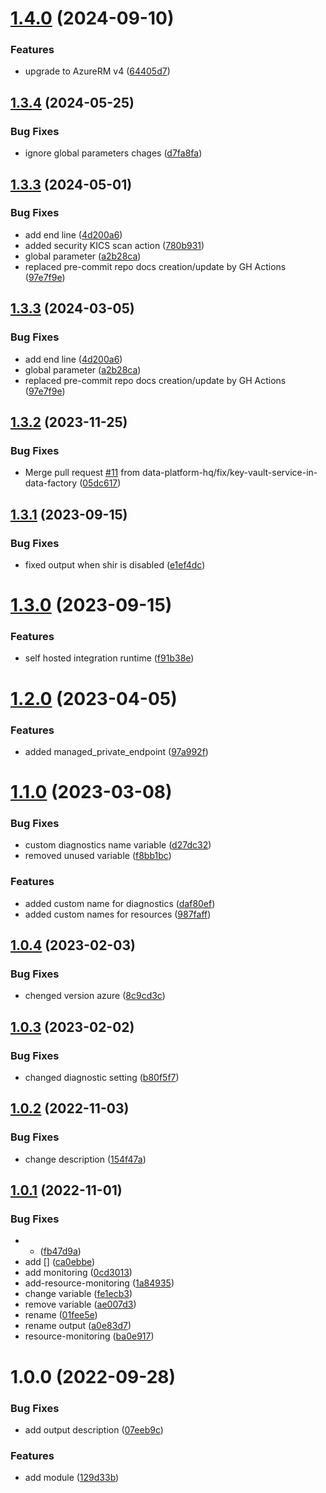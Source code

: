 # [1.4.0](https://github.com/data-platform-hq/terraform-azurerm-data-factory/compare/v1.3.4...v1.4.0) (2024-09-10)


### Features

* upgrade to AzureRM v4 ([64405d7](https://github.com/data-platform-hq/terraform-azurerm-data-factory/commit/64405d7b050533f25c96f8b9dfba95dd3abcd9ef))

## [1.3.4](https://github.com/data-platform-hq/terraform-azurerm-data-factory/compare/v1.3.3...v1.3.4) (2024-05-25)


### Bug Fixes

* ignore global parameters chages ([d7fa8fa](https://github.com/data-platform-hq/terraform-azurerm-data-factory/commit/d7fa8fa320230d8b3aa74e037a02f501592bcc5f))

## [1.3.3](https://github.com/data-platform-hq/terraform-azurerm-data-factory/compare/v1.3.2...v1.3.3) (2024-05-01)


### Bug Fixes

* add end line ([4d200a6](https://github.com/data-platform-hq/terraform-azurerm-data-factory/commit/4d200a67a118d207313d1dc02881485aa120f5c5))
* added security KICS scan action ([780b931](https://github.com/data-platform-hq/terraform-azurerm-data-factory/commit/780b931b3c5000150234752a85701cc5a53a68c5))
* global parameter ([a2b28ca](https://github.com/data-platform-hq/terraform-azurerm-data-factory/commit/a2b28cabbc447a7ec3813fbf2a4303f8d955a78a))
* replaced pre-commit repo docs creation/update by GH Actions ([97e7f9e](https://github.com/data-platform-hq/terraform-azurerm-data-factory/commit/97e7f9e5f782f77f19cf8b8c60d8fc4042f06672))

## [1.3.3](https://github.com/data-platform-hq/terraform-azurerm-data-factory/compare/v1.3.2...v1.3.3) (2024-03-05)


### Bug Fixes

* add end line ([4d200a6](https://github.com/data-platform-hq/terraform-azurerm-data-factory/commit/4d200a67a118d207313d1dc02881485aa120f5c5))
* global parameter ([a2b28ca](https://github.com/data-platform-hq/terraform-azurerm-data-factory/commit/a2b28cabbc447a7ec3813fbf2a4303f8d955a78a))
* replaced pre-commit repo docs creation/update by GH Actions ([97e7f9e](https://github.com/data-platform-hq/terraform-azurerm-data-factory/commit/97e7f9e5f782f77f19cf8b8c60d8fc4042f06672))

## [1.3.2](https://github.com/data-platform-hq/terraform-azurerm-data-factory/compare/v1.3.1...v1.3.2) (2023-11-25)


### Bug Fixes

* Merge pull request [#11](https://github.com/data-platform-hq/terraform-azurerm-data-factory/issues/11) from data-platform-hq/fix/key-vault-service-in-data-factory ([05dc617](https://github.com/data-platform-hq/terraform-azurerm-data-factory/commit/05dc617cd6af7e320a4de8c34059a5120270e5bd))

## [1.3.1](https://github.com/data-platform-hq/terraform-azurerm-data-factory/compare/v1.3.0...v1.3.1) (2023-09-15)


### Bug Fixes

* fixed output when shir is disabled ([e1ef4dc](https://github.com/data-platform-hq/terraform-azurerm-data-factory/commit/e1ef4dc8eea23c49639419d20e11ae1d952045a5))

# [1.3.0](https://github.com/data-platform-hq/terraform-azurerm-data-factory/compare/v1.2.0...v1.3.0) (2023-09-15)


### Features

* self hosted integration runtime ([f91b38e](https://github.com/data-platform-hq/terraform-azurerm-data-factory/commit/f91b38ee73a8c5581b392c1998cadad620af669f))

# [1.2.0](https://github.com/data-platform-hq/terraform-azurerm-data-factory/compare/v1.1.0...v1.2.0) (2023-04-05)


### Features

* added managed_private_endpoint ([97a992f](https://github.com/data-platform-hq/terraform-azurerm-data-factory/commit/97a992fbbfb26d3a54da5d926cc28b61e3dce9e1))

# [1.1.0](https://github.com/data-platform-hq/terraform-azurerm-data-factory/compare/v1.0.4...v1.1.0) (2023-03-08)


### Bug Fixes

* custom diagnostics name variable ([d27dc32](https://github.com/data-platform-hq/terraform-azurerm-data-factory/commit/d27dc32c4e583abfca938d2998f86935972faee8))
* removed unused variable ([f8bb1bc](https://github.com/data-platform-hq/terraform-azurerm-data-factory/commit/f8bb1bccaf6491e6783f71fae9f525e7558425d7))


### Features

* added custom name for diagnostics ([daf80ef](https://github.com/data-platform-hq/terraform-azurerm-data-factory/commit/daf80ef221766f7b197bd519e5088fae82ae994d))
* added custom names for resources ([987faff](https://github.com/data-platform-hq/terraform-azurerm-data-factory/commit/987faff873514059033ecbb6d76c3e4370e25e8d))

## [1.0.4](https://github.com/data-platform-hq/terraform-azurerm-data-factory/compare/v1.0.3...v1.0.4) (2023-02-03)


### Bug Fixes

* chenged version azure ([8c9cd3c](https://github.com/data-platform-hq/terraform-azurerm-data-factory/commit/8c9cd3cb00d5b407ffafe3f6c7fcc0f60e8a958e))

## [1.0.3](https://github.com/data-platform-hq/terraform-azurerm-data-factory/compare/v1.0.2...v1.0.3) (2023-02-02)


### Bug Fixes

* changed diagnostic setting ([b80f5f7](https://github.com/data-platform-hq/terraform-azurerm-data-factory/commit/b80f5f7b9d5abb01d7c825a7c377d33d7ccf6085))

## [1.0.2](https://github.com/data-platform-hq/terraform-azurerm-data-factory/compare/v1.0.1...v1.0.2) (2022-11-03)


### Bug Fixes

* change description ([154f47a](https://github.com/data-platform-hq/terraform-azurerm-data-factory/commit/154f47a2263d9f1611d8e27b444fe74f18d0ac9c))

## [1.0.1](https://github.com/data-platform-hq/terraform-azurerm-data-factory/compare/v1.0.0...v1.0.1) (2022-11-01)


### Bug Fixes

* + ([fb47d9a](https://github.com/data-platform-hq/terraform-azurerm-data-factory/commit/fb47d9aa2dac11f547d155149d726e9a7dd2860f))
* add [] ([ca0ebbe](https://github.com/data-platform-hq/terraform-azurerm-data-factory/commit/ca0ebbe440cc705db72689e9ea77634ec635292f))
* add monitoring ([0cd3013](https://github.com/data-platform-hq/terraform-azurerm-data-factory/commit/0cd3013a3f74b0aeca2e5497d9f3adad097aae80))
* add-resource-monitoring ([1a84935](https://github.com/data-platform-hq/terraform-azurerm-data-factory/commit/1a849353b5466b45dd6430d69634cd3ed6431d01))
* change variable ([fe1ecb3](https://github.com/data-platform-hq/terraform-azurerm-data-factory/commit/fe1ecb32a3d59e2c1120ba0caaa59642e418df6d))
* remove variable ([ae007d3](https://github.com/data-platform-hq/terraform-azurerm-data-factory/commit/ae007d323aa0e694bca12afcc425cd6166ad7545))
* rename ([01fee5e](https://github.com/data-platform-hq/terraform-azurerm-data-factory/commit/01fee5e81a19f88f18efdc2cf226b87bd77f1c38))
* rename output ([a0e83d7](https://github.com/data-platform-hq/terraform-azurerm-data-factory/commit/a0e83d78c4778f30db277f2f1af661fc9c7ca156))
* resource-monitoring ([ba0e917](https://github.com/data-platform-hq/terraform-azurerm-data-factory/commit/ba0e9178dee6a0730b2456ad400e1e0abc9460fd))

# 1.0.0 (2022-09-28)


### Bug Fixes

* add output description ([07eeb9c](https://github.com/data-platform-hq/terraform-azurerm-data-factory/commit/07eeb9cec37549ac90fc86014b2c4b885f6289b3))


### Features

* add module ([129d33b](https://github.com/data-platform-hq/terraform-azurerm-data-factory/commit/129d33b235f791810f4373dd2527c82a3dc3946b))
